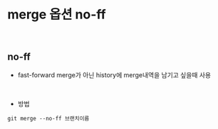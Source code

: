 merge 옵션 no-ff 
=========

<br>

no-ff
----------------
- fast-forward merge가 아닌 history에 merge내역을 남기고 싶을때 사용 

<br>

- 방법

```
git merge --no-ff 브랜치이름 
```
